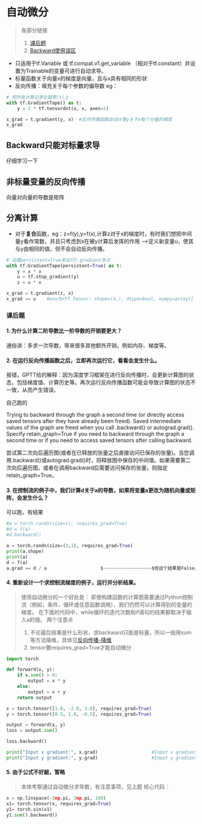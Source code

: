 # 自动微分
> 各部分链接
> 1. [课后题](#课后题)
> 2. [Backward使用误区](Backward只能对标量求导)
- 只适用于tf.Variable 或 tf.compat.v1.get_variable （相对于tf.constant）并设置为Trainable的变量可进行自动求导。
- 标量函数关于向量x的梯度是向量，且与x具有相同的形状
- 反向传播：填充关于每个参数的偏导数
eg：
``` py
# 把所有计算记录在磁带(t)上
with tf.GradientTape() as t:
    y = 2 * tf.tensordot(x, x, axes=1)

x_grad = t.gradient(y, x)  #反向传播函数自动计算y关于x每个分量的梯度
x_grad
```
## Backward只能对标量求导
仔细学习一下

## 非标量变量的反向传播
向量对向量的导数是矩阵

## 分离计算
- 对于**复合**函数，eg：z=f(y),y=f(x),计算z对于x的梯度时，有时我们想把中间量y看作常数，并且只考虑到x在被y计算后发挥的作用  ——>定义新变量u，使其与y由相同的值，但不会自动反向传播。
``` py
# 设置persistent=True来运行t.gradient多次
with tf.GradientTape(persistent=True) as t:
    y = x * x
    u = tf.stop_gradient(y)
    z = u * x

x_grad = t.gradient(z, x)
x_grad == u    #ans为<tf.Tensor: shape=(4,), dtype=bool, numpy=array([ True,  True,  True,  True])>，说明z = u * x中u是常数
``` 

### 课后题

#### 1. 为什么计算二阶导数比一阶导数的开销要更大？
通俗讲：多求一次导数，带来很多其他额外开销，例如内存、梯度等。

#### 2. 在运行反向传播函数之后，立即再次运行它，看看会发生什么。
报错，GPTT给的解释：因为深度学习框架在进行反向传播时，会更新计算图的状态，包括梯度值、计算历史等。再次运行反向传播函数可能会导致计算图的状态不一致，从而产生错误。

自己跑的

Trying to backward through the graph a second time (or directly access saved tensors after they have already been freed). Saved intermediate values of the graph are freed when you call .backward() or autograd.grad(). Specify retain_graph=True if you need to backward through the graph a second time or if you need to access saved tensors after calling backward.

尝试第二次向后遍历图(或者在已释放的张量之后直接访问已保存的张量)。当您调用.backward()或autograd.grad()时，将释放图中保存的中间值。如果需要第二次向后遍历图，或者在调用backward后需要访问保存的张量，则指定retain_graph=True。

#### 3. 在控制流的例子中，我们计算d关于a的导数，如果将变量a更改为随机向量或矩阵，会发生什么？
可以跑，有结果
``` py
#a = torch.randn(size=(), requires_grad=True)
#d = f(a)
#d.backward()

a = torch.randn(size=(3,1), requires_grad=True)
print(a.shape)
print(a)
d = f(a)
a.grad == d / a                    $~~~~~~~~~~~~~~~~~~$但这个结果是False，和教材不一样，就算是原码也是false，评论区有反应这个问题的
```

#### 4. 重新设计一个求控制流梯度的例子，运行并分析结果。
> 使用自动微分的一个好处是： 即使构建函数的计算图需要通过Python控制流（例如，条件、循环或任意函数调用），我们仍然可以计算得到的变量的梯度。 在下面的代码中，while循环的迭代次数和if语句的结果都取决于输入a的值。
> 两个注意点
> 1. 不论最后结果是什么形状，求backward只能是标量，所以一般用sum等方法降维，具体见[反向传播-降维](https://zh.d2l.ai/chapter_preliminaries/autograd.html "反向传播-降维")
> 2. tensor要requires_grad=True才能自动微分
``` py
import torch

def forward(x, y):
    if x.sum() > 0:
        output = x * y
    else:
        output = x + y
    return output

x = torch.tensor([1.0, -2.0, 3.0], requires_grad=True)
y = torch.tensor([0.5, 1.0, -0.5], requires_grad=True)

output = forward(x, y)
loss = output.sum()

loss.backward()

print("Input x gradient:", x.grad)                    #Input x gradient: tensor([ 0.5000,  1.0000, -0.5000])
print("Input y gradient:", y.grad)                    #Input y gradient: tensor([ 1., -2.,  3.])
```

#### 5. 由于公式不好敲，暂略
> 本体考察通过自动微分求导数，有注意事项，见上题
核心代码：
``` py
x = np.linspace(-3np.pi, 3np.pi, 100)
x1= torch.tensor(x, requires_grad=True)
y1= torch.sin(x1)
y1.sum().backward()                    
```

